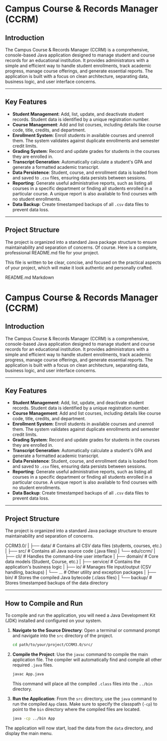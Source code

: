 # Campus Course & Records Manager (CCRM)

## Introduction

The Campus Course & Records Manager (CCRM) is a comprehensive, console-based Java application designed to manage student and course records for an educational institution. It provides administrators with a simple and efficient way to handle student enrollments, track academic progress, manage course offerings, and generate essential reports. The application is built with a focus on clean architecture, separating data, business logic, and user interface concerns.

---

## Key Features

* **Student Management**: Add, list, update, and deactivate student records. Student data is identified by a unique registration number.
* **Course Management**: Add and list courses, including details like course code, title, credits, and department.
* **Enrollment System**: Enroll students in available courses and unenroll them. The system validates against duplicate enrollments and semester credit limits.
* **Grading System**: Record and update grades for students in the courses they are enrolled in.
* **Transcript Generation**: Automatically calculate a student's GPA and generate a formatted academic transcript.
* **Data Persistence**: Student, course, and enrollment data is loaded from and saved to `.csv` files, ensuring data persists between sessions.
* **Reporting**: Generate useful administrative reports, such as listing all courses in a specific department or finding all students enrolled in a particular course. A unique report is also available to find courses with no student enrollments.
* **Data Backup**: Create timestamped backups of all `.csv` data files to prevent data loss.

---

## Project Structure

The project is organized into a standard Java package structure to ensure maintainability and separation of concerns.
Of course. Here is a complete, professional README.md file for your project.

This file is written to be clear, concise, and focused on the practical aspects of your project, which will make it look authentic and personally crafted.

README.md
Markdown

# Campus Course & Records Manager (CCRM)

## Introduction

The Campus Course & Records Manager (CCRM) is a comprehensive, console-based Java application designed to manage student and course records for an educational institution. It provides administrators with a simple and efficient way to handle student enrollments, track academic progress, manage course offerings, and generate essential reports. The application is built with a focus on clean architecture, separating data, business logic, and user interface concerns.

---

## Key Features

* **Student Management**: Add, list, update, and deactivate student records. Student data is identified by a unique registration number.
* **Course Management**: Add and list courses, including details like course code, title, credits, and department.
* **Enrollment System**: Enroll students in available courses and unenroll them. The system validates against duplicate enrollments and semester credit limits.
* **Grading System**: Record and update grades for students in the courses they are enrolled in.
* **Transcript Generation**: Automatically calculate a student's GPA and generate a formatted academic transcript.
* **Data Persistence**: Student, course, and enrollment data is loaded from and saved to `.csv` files, ensuring data persists between sessions.
* **Reporting**: Generate useful administrative reports, such as listing all courses in a specific department or finding all students enrolled in a particular course. A unique report is also available to find courses with no student enrollments.
* **Data Backup**: Create timestamped backups of all `.csv` data files to prevent data loss.

---

## Project Structure

The project is organized into a standard Java package structure to ensure maintainability and separation of concerns.

CCRM3.0/
|
├── data/             # Contains all CSV data files (students, courses, etc.)
|
├── src/              # Contains all Java source code (.java files)
|   └── edu/ccrm/
|       ├── cli/      # Handles the command-line user interface
|       ├── domain/   # Core data models (Student, Course, etc.)
|       ├── service/  # Contains the application's business logic
|       ├── io/       # Manages file input/output (CSV handling, backups)
|       └── ...       # Other utility and exception packages
|
├── bin/              # Stores the compiled Java bytecode (.class files)
|
└── backup/           # Stores timestamped backups of the data directory


---

## How to Compile and Run

To compile and run the application, you will need a Java Development Kit (JDK) installed and configured on your system.

1.  **Navigate to the Source Directory**:
    Open a terminal or command prompt and navigate into the `src` directory of the project.
    ```sh
    cd path/to/your/project/CCRM3.0/src/
    ```

2.  **Compile the Project**:
    Use the `javac` command to compile the main application file. The compiler will automatically find and compile all other required `.java` files.
    ```sh
    javac App.java
    ```
    This command will place all the compiled `.class` files into the `../bin` directory.

3.  **Run the Application**:
    From the `src` directory, use the `java` command to run the compiled `App` class. Make sure to specify the classpath (`-cp`) to point to the `bin` directory where the compiled files are located.
    ```sh
    java -cp ../bin App
    ```

The application will now start, load the data from the `data` directory, and display the main menu.
